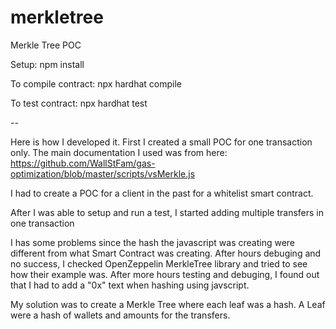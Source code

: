 # merkletree

Merkle Tree POC

Setup:
npm install

To compile contract:
npx hardhat compile

To test contract:
npx hardhat test

--

Here is how I developed it.
First I created a small POC for one transaction only. The main documentation
I used was from here: https://github.com/WallStFam/gas-optimization/blob/master/scripts/vsMerkle.js

I had to create a POC for a client in the past for a whitelist smart contract.

After I was able to setup and run a test, I started adding multiple transfers in one transaction

I has some problems since the hash the javascript was creating were different from what Smart Contract
was creating. After hours debuging and no success, I checked OpenZeppelin MerkleTree library
and tried to see how their example was. After more hours testing and debuging, I found out
that I had to add a "0x" text when hashing using javscript.

My solution was to create a Merkle Tree where each leaf was a hash. A Leaf
were a hash of wallets and amounts for the transfers.
